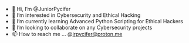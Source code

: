- 👋 Hi, I’m @JuniorPycifer
- 👀 I’m interested in Cybersecurity and Ethical Hacking
- 🌱 I’m currently learning Advanced Python Scripting for Ethical Hackers
- 💞️ I’m looking to collaborate on any Cybersecurity projects
- 📫 How to reach me ... @jrpycifer@proton.me

<!---
JuniorPycifer/JuniorPycifer is a ✨ special ✨ repository because its `README.md` (this file) appears on your GitHub profile.
You can click the Preview link to take a look at your changes.
--->
